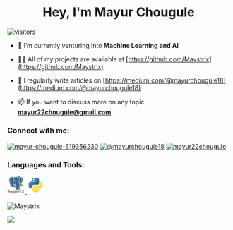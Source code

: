 <h1 align="center">Hey, I'm Mayur Chougule </h1>

![visitors](https://visitor-badge.glitch.me/badge?page_id=page.id)


- 🔭 I’m currently venturing into **Machine Learning and AI**

- 👨‍💻 All of my projects are available at [https://github.com/Maystrix](https://github.com/Maystrix)

- 📝 I regularly write articles on [https://medium.com/@mayurchougule18](https://medium.com/@mayurchougule18)

- 📫 If you want to discuss more on any topic **mayur22chougule@gmail.com**

<h3 align="left">Connect with me:</h3>
<p align="left">
<a href="(https://www.linkedin.com/in/mayur-chougule-619356230/)" target="blank"><img align="center" src="https://raw.githubusercontent.com/rahuldkjain/github-profile-readme-generator/master/src/images/icons/Social/linked-in-alt.svg" alt="mayur-chougule-619356230" height="30" width="40" /></a>
<a href="https://medium.com/@mayurchougule18" target="blank"><img align="center" src="https://raw.githubusercontent.com/rahuldkjain/github-profile-readme-generator/master/src/images/icons/Social/medium.svg" alt="@mayurchougule18" height="30" width="40" /></a>
<a href="https://www.hackerrank.com/mayur22chougule" target="blank"><img align="center" src="https://raw.githubusercontent.com/rahuldkjain/github-profile-readme-generator/master/src/images/icons/Social/hackerrank.svg" alt="mayur22chougule" height="30" width="40" /></a>
</p>

<h3 align="left">Languages and Tools:</h3>
<p align="left"> <a href="https://www.postgresql.org" target="_blank" rel="noreferrer"> <img src="https://raw.githubusercontent.com/devicons/devicon/master/icons/postgresql/postgresql-original-wordmark.svg" alt="postgresql" width="40" height="40"/> </a> <a href="https://www.python.org" target="_blank" rel="noreferrer"> <img src="https://raw.githubusercontent.com/devicons/devicon/master/icons/python/python-original.svg" alt="python" width="40" height="40"/> </a> </p>

<p><img align="center" src="https://github-readme-stats.vercel.app/api/top-langs?username=Maystrix&show_icons=true&locale=en&layout=compact" alt="Maystrix" /></p>
<img height="180em" src="https://github-readme-stats.vercel.app/api?username=Maystrix&show_icons=true&hide_border=true&&count_private=true&include_all_commits=true" />

